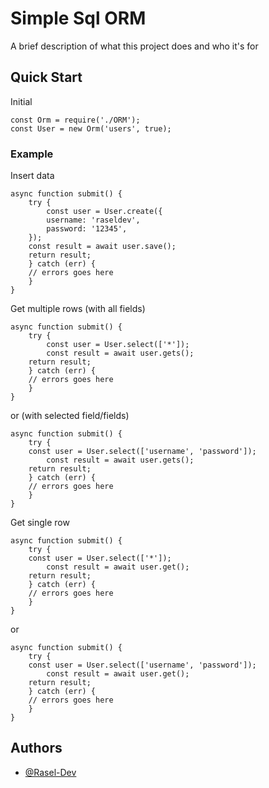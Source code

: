 
# Simple Sql ORM

A brief description of what this project does and who it's for


## Quick Start

Initial

``` 
const Orm = require('./ORM');
const User = new Orm('users', true);
```

### Example

Insert data
```
async function submit() {
    try {
        const user = User.create({
	    username: 'raseldev',
	    password: '12345',
	});
	const result = await user.save();
	return result;
    } catch (err) {
	// errors goes here
    }
}
```
Get multiple rows (with all fields)
```
async function submit() {
    try {
        const user = User.select(['*']);
        const result = await user.gets();
	return result;
    } catch (err) {
	// errors goes here
    }
}
```
or (with selected field/fields)
```
async function submit() {
    try {
	const user = User.select(['username', 'password']);
        const result = await user.gets();
	return result;
    } catch (err) {
	// errors goes here
    }
}
```

Get single row
```
async function submit() {
    try {
	const user = User.select(['*']);
        const result = await user.get();
	return result;
    } catch (err) {
	// errors goes here
    }
}
```
or
```
async function submit() {
    try {
	const user = User.select(['username', 'password']);
        const result = await user.get();
	return result;
    } catch (err) {
	// errors goes here
    }
}
```
## Authors

- [@Rasel-Dev](https://www.facebook.com/RaselDevGet/)

